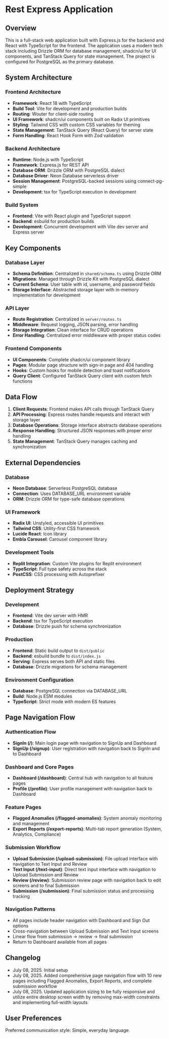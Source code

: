 # Rest Express Application

## Overview

This is a full-stack web application built with Express.js for the backend and React with TypeScript for the frontend. The application uses a modern tech stack including Drizzle ORM for database management, shadcn/ui for UI components, and TanStack Query for state management. The project is configured for PostgreSQL as the primary database.

## System Architecture

### Frontend Architecture
- **Framework**: React 18 with TypeScript
- **Build Tool**: Vite for development and production builds
- **Routing**: Wouter for client-side routing
- **UI Framework**: shadcn/ui components built on Radix UI primitives
- **Styling**: Tailwind CSS with custom CSS variables for theming
- **State Management**: TanStack Query (React Query) for server state
- **Form Handling**: React Hook Form with Zod validation

### Backend Architecture
- **Runtime**: Node.js with TypeScript
- **Framework**: Express.js for REST API
- **Database ORM**: Drizzle ORM with PostgreSQL dialect
- **Database Driver**: Neon Database serverless driver
- **Session Management**: PostgreSQL-backed sessions using connect-pg-simple
- **Development**: tsx for TypeScript execution in development

### Build System
- **Frontend**: Vite with React plugin and TypeScript support
- **Backend**: esbuild for production builds
- **Development**: Concurrent development with Vite dev server and Express server

## Key Components

### Database Layer
- **Schema Definition**: Centralized in `shared/schema.ts` using Drizzle ORM
- **Migrations**: Managed through Drizzle Kit with PostgreSQL dialect
- **Current Schema**: User table with id, username, and password fields
- **Storage Interface**: Abstracted storage layer with in-memory implementation for development

### API Layer
- **Route Registration**: Centralized in `server/routes.ts`
- **Middleware**: Request logging, JSON parsing, error handling
- **Storage Integration**: Clean interface for CRUD operations
- **Error Handling**: Centralized error middleware with proper status codes

### Frontend Components
- **UI Components**: Complete shadcn/ui component library
- **Pages**: Modular page structure with sign-in page and 404 handling
- **Hooks**: Custom hooks for mobile detection and toast notifications
- **Query Client**: Configured TanStack Query client with custom fetch functions

## Data Flow

1. **Client Requests**: Frontend makes API calls through TanStack Query
2. **API Processing**: Express routes handle requests and interact with storage layer
3. **Database Operations**: Storage interface abstracts database operations
4. **Response Handling**: Structured JSON responses with proper error handling
5. **State Management**: TanStack Query manages caching and synchronization

## External Dependencies

### Database
- **Neon Database**: Serverless PostgreSQL database
- **Connection**: Uses DATABASE_URL environment variable
- **ORM**: Drizzle ORM for type-safe database operations

### UI Framework
- **Radix UI**: Unstyled, accessible UI primitives
- **Tailwind CSS**: Utility-first CSS framework
- **Lucide React**: Icon library
- **Embla Carousel**: Carousel component library

### Development Tools
- **Replit Integration**: Custom Vite plugins for Replit environment
- **TypeScript**: Full type safety across the stack
- **PostCSS**: CSS processing with Autoprefixer

## Deployment Strategy

### Development
- **Frontend**: Vite dev server with HMR
- **Backend**: tsx for TypeScript execution
- **Database**: Drizzle push for schema synchronization

### Production
- **Frontend**: Static build output to `dist/public`
- **Backend**: esbuild bundle to `dist/index.js`
- **Serving**: Express serves both API and static files
- **Database**: Drizzle migrations for schema management

### Environment Configuration
- **Database**: PostgreSQL connection via DATABASE_URL
- **Build**: Node.js ESM modules
- **TypeScript**: Strict mode with modern ES features

## Page Navigation Flow

### Authentication Flow
- **SignIn (/)**: Main login page with navigation to SignUp and Dashboard
- **SignUp (/signup)**: User registration with navigation back to SignIn and to Dashboard

### Dashboard and Core Pages
- **Dashboard (/dashboard)**: Central hub with navigation to all feature pages
- **Profile (/profile)**: User profile management with navigation back to Dashboard

### Feature Pages
- **Flagged Anomalies (/flagged-anomalies)**: System anomaly monitoring and management
- **Export Reports (/export-reports)**: Multi-tab report generation (System, Analytics, Compliance)

### Submission Workflow
- **Upload Submission (/upload-submission)**: File upload interface with navigation to Text Input and Review
- **Text Input (/text-input)**: Direct text input interface with navigation to Upload Submission and Review
- **Review (/review)**: Submission review page with navigation back to edit screens and to final Submission
- **Submission (/submission)**: Final submission status and processing tracking

### Navigation Patterns
- All pages include header navigation with Dashboard and Sign Out options
- Cross-navigation between Upload Submission and Text Input screens
- Linear flow from submission → review → final submission
- Return to Dashboard available from all pages

## Changelog

- July 08, 2025. Initial setup
- July 08, 2025. Added comprehensive page navigation flow with 10 new pages including Flagged Anomalies, Export Reports, and complete submission workflow
- July 08, 2025. Updated application sizing to be fully responsive and utilize entire desktop screen width by removing max-width constraints and implementing full-width layouts

## User Preferences

Preferred communication style: Simple, everyday language.